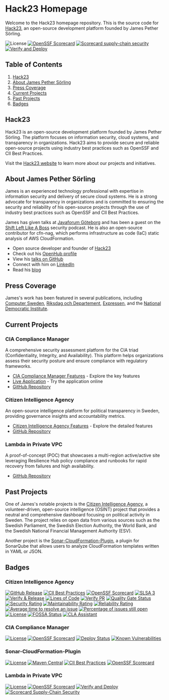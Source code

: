 # Hack23 Homepage

Welcome to the Hack23 homepage repository. This is the source code for [Hack23](https://hack23.com/), an open-source development platform founded by James Pether Sörling. 

![License](https://img.shields.io/github/license/Hack23/homepage)
[![OpenSSF Scorecard](https://api.securityscorecards.dev/projects/github.com/Hack23/homepage/badge)](https://api.securityscorecards.dev/projects/github.com/Hack23/homepage)
[![Scorecard supply-chain security](https://github.com/Hack23/homepage/actions/workflows/scorecards.yml/badge.svg?branch=master)](https://github.com/Hack23/homepage/actions/workflows/scorecards.yml)
[![Verify and Deploy](https://github.com/Hack23/homepage/actions/workflows/main.yml/badge.svg?branch=master)](https://github.com/Hack23/homepage/actions/workflows/main.yml)

## Table of Contents

1. [Hack23](#hack23)
2. [About James Pether Sörling](#about-james-pether-sörling)
3. [Press Coverage](#press-coverage)
4. [Current Projects](#current-projects)
5. [Past Projects](#past-projects)
6. [Badges](#badges)

## Hack23

Hack23 is an open-source development platform founded by James Pether Sörling. The platform focuses on information security, cloud systems, and transparency in organizations. Hack23 aims to provide secure and reliable open-source projects using industry best practices such as OpenSSF and CII Best Practices.

Visit the [Hack23 website](https://hack23.com/) to learn more about our projects and initiatives.

## About James Pether Sörling

James is an experienced technology professional with expertise in information security and delivery of secure cloud systems. He is a strong advocate for transparency in organizations and is committed to ensuring the security and reliability of his open-source projects through the use of industry best practices such as OpenSSF and CII Best Practices.

James has given talks at [Javaforum Göteborg](https://www.youtube.com/watch?v=A_hq2Y03d6I) and has been a guest on the [Shift Left Like A Boss](https://www.youtube.com/watch?v=aYwSd1Wu28Q&ab_channel=Soluble/) security podcast. He is also an open-source contributor for cfn-nag, which performs infrastructure as code (IaC) static analysis of AWS CloudFormation.

<ul>
  <li>Open source developer and founder of <a href="https://hack23.com/">Hack23</a></li>
  <li>Check out his <a href="https://www.openhub.net/accounts/pether">OpenHub profile</a></li>
  <li>View his <a href="https://github.com/Hack23/talks">talks on GitHub</a></li>
  <li>Connect with him on <a href="https://www.linkedin.com/in/jamessorling/">LinkedIn</a></li>
  <li>Read his <a href="https://www.hack23.com/blog.html">blog</a></li>
</ul>

## Press Coverage

James's work has been featured in several publications, including [Computer Sweden](https://computersweden.idg.se/2.2683/1.229120/tekniken-som-avslojar-politikerna), [Riksdag och Departement](http://web.archive.org/web/20090527045800/http:/www.rod.se/Artikelarkiv/2009/CIA-haller-koll-pa-riksdagsledamoterna/), [Expressen](https://www.expressen.se/ledare/eric-erfors/eric-erfors-skolkaren-sahlin/), and the [National Democratic Institute](https://www.ndi.org/sites/default/files/governance-parliamentary-monitoring-organizations-survey-september-2011.pdf).

## Current Projects

### CIA Compliance Manager
A comprehensive security assessment platform for the CIA triad (Confidentiality, Integrity, and Availability). This platform helps organizations assess their security posture and ensure compliance with regulatory frameworks.

- [CIA Compliance Manager Features](https://hack23.com/cia-compliance-manager-features.html) - Explore the key features
- [Live Application](https://hack23.github.io/cia-compliance-manager/) - Try the application online
- [GitHub Repository](https://github.com/Hack23/cia-compliance-manager)

### Citizen Intelligence Agency
An open-source intelligence platform for political transparency in Sweden, providing governance insights and accountability metrics.

- [Citizen Intelligence Agency Features](https://hack23.com/cia-features.html) - Explore the detailed features
- [GitHub Repository](https://github.com/Hack23/cia)

### Lambda in Private VPC
A proof-of-concept (POC) that showcases a multi-region active/active site leveraging Resilience Hub policy compliance and runbooks for rapid recovery from failures and high availability.

- [GitHub Repository](https://github.com/Hack23/lambda-in-private-vpc)

## Past Projects

One of James's notable projects is the [Citizen Intelligence Agency](https://github.com/Hack23/cia), a volunteer-driven, open-source intelligence (OSINT) project that provides a neutral and comprehensive dashboard focusing on political activity in Sweden. The project relies on open data from various sources such as the Swedish Parliament, the Swedish Election Authority, the World Bank, and the Swedish National Financial Management Authority (ESV).

Another project is the [Sonar-CloudFormation-Plugin](https://github.com/Hack23/sonar-cloudformation-plugin), a plugin for SonarQube that allows users to analyze CloudFormation templates written in YAML or JSON.

## Badges

### Citizen Intelligence Agency
[![GitHub Release](https://img.shields.io/github/v/release/Hack23/cia)](https://github.com/Hack23/cia/releases)
[![CII Best Practices](https://bestpractices.coreinfrastructure.org/projects/770/badge)](https://bestpractices.coreinfrastructure.org/projects/770)
[![OpenSSF Scorecard](https://api.securityscorecards.dev/projects/github.com/Hack23/cia/badge)](https://scorecard.dev/viewer/?uri=github.com/Hack23/cia)
[![SLSA 3](https://slsa.dev/images/gh-badge-level3.svg)](https://slsa.dev/spec/v1.0/levels)
[![Verify & Release](https://github.com/Hack23/cia/actions/workflows/release.yml/badge.svg)](https://github.com/Hack23/cia/actions/workflows/release.yml)
[![Lines of Code](https://sonarcloud.io/api/project_badges/measure?project=Hack23_cia&metric=ncloc)](https://sonarcloud.io/summary/new_code?id=Hack23_cia)
[![Verify PR](https://github.com/Hack23/cia/actions/workflows/codeql-analysis.yml/badge.svg)](https://github.com/Hack23/cia/actions/workflows/codeql-analysis.yml)
[![Quality Gate Status](https://sonarcloud.io/api/project_badges/measure?project=Hack23_cia&metric=alert_status)](https://sonarcloud.io/summary/new_code?id=Hack23_cia)
[![Security Rating](https://sonarcloud.io/api/project_badges/measure?project=Hack23_cia&metric=security_rating)](https://sonarcloud.io/summary/new_code?id=Hack23_cia)
[![Maintainability Rating](https://sonarcloud.io/api/project_badges/measure?project=Hack23_cia&metric=sqale_rating)](https://sonarcloud.io/summary/new_code?id=Hack23_cia)
[![Reliability Rating](https://sonarcloud.io/api/project_badges/measure?project=Hack23_cia&metric=reliability_rating)](https://sonarcloud.io/summary/new_code?id=Hack23_cia)
[![Average time to resolve an issue](https://isitmaintained.com/badge/resolution/Hack23/cia.svg)](https://isitmaintained.com/project/Hack23/cia)
[![Percentage of issues still open](https://isitmaintained.com/badge/open/Hack23/cia.svg)](https://isitmaintained.com/project/Hack23/cia)
[![License](https://img.shields.io/github/license/Hack23/cia.svg)](https://raw.githubusercontent.com/Hack23/cia/master/citizen-intelligence-agency/LICENSE.txt)
[![FOSSA Status](https://app.fossa.io/api/projects/git%2Bgithub.com%2FHack23%2Fcia.svg?type=shield)](https://app.fossa.io/projects/git%2Bgithub.com%2FHack23%2Fcia)
[![CLA Assistant](https://cla-assistant.io/readme/badge/Hack23/cia)](https://cla-assistant.io/Hack23/cia)

### CIA Compliance Manager
[![License](https://img.shields.io/github/license/Hack23/cia-compliance-manager.svg)](https://github.com/Hack23/cia-compliance-manager/raw/master/LICENSE.md)
[![OpenSSF Scorecard](https://api.securityscorecards.dev/projects/github.com/Hack23/cia-compliance-manager/badge)](https://scorecard.dev/viewer/?uri=github.com/Hack23/cia-compliance-manager)
[![Deploy Status](https://github.com/Hack23/cia-compliance-manager/actions/workflows/deploy.yml/badge.svg)](https://github.com/Hack23/cia-compliance-manager/actions/workflows/deploy.yml)
[![Known Vulnerabilities](https://snyk.io/test/github/Hack23/cia-compliance-manager/badge.svg)](https://snyk.io/test/github/Hack23/cia-compliance-manager)

### Sonar-CloudFormation-Plugin
[![License](https://img.shields.io/github/license/Hack23/sonar-cloudformation-plugin.svg)](https://github.com/Hack23/sonar-cloudformation-plugin/raw/master/LICENSE.txt)
[![Maven Central](https://img.shields.io/maven-central/v/com.hack23.sonar/sonar-cloudformation-plugin.svg)](http://mvnrepository.com/artifact/com.hack23.sonar/sonar-cloudformation-plugin)
[![CII Best Practices](https://bestpractices.coreinfrastructure.org/projects/4545/badge)](https://bestpractices.coreinfrastructure.org/projects/4545)
[![OpenSSF Scorecard](https://api.securityscorecards.dev/projects/github.com/Hack23/sonar-cloudformation-plugin/badge)](https://api.securityscorecards.dev/projects/github.com/Hack23/sonar-cloudformation-plugin)

### Lambda in Private VPC
[![License](https://img.shields.io/github/license/Hack23/lambda-in-private-vpc.svg)](https://github.com/Hack23/lambda-in-private-vpc/raw/master/LICENSE.md)
[![OpenSSF Scorecard](https://api.securityscorecards.dev/projects/github.com/Hack23/lambda-in-private-vpc/badge)](https://scorecard.dev/viewer/?uri=github.com/Hack23/lambda-in-private-vpc)
[![Verify and Deploy](https://github.com/Hack23/lambda-in-private-vpc/actions/workflows/main.yml/badge.svg)](https://github.com/Hack23/lambda-in-private-vpc/actions/workflows/main.yml)
[![Scorecard Supply-Chain Security](https://github.com/Hack23/lambda-in-private-vpc/actions/workflows/scorecard.yml/badge.svg?branch=main)](https://github.com/Hack23/lambda-in-private-vpc/actions/workflows/scorecard.yml)
